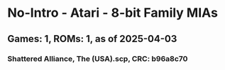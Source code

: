 # No-Intro - Atari - 8-bit Family MIAs
## Games: 1, ROMs: 1, as of 2025-04-03

### Shattered Alliance, The (USA).scp, CRC: b96a8c70
